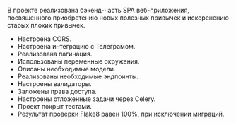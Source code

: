 В проекте реализована бэкенд-часть SPA веб-приложения, посвященного приобретению новых полезных привычек и 
искоренению старых плохих привычек.

- Настроена CORS.  
- Настроена интеграцию с Телеграмом.  
- Реализована пагинация.  
- Использованы переменные окружения.  
- Описаны необходимые модели.  
- Реализованы необходимые эндпоинты.  
- Настроены валидаторы.  
- Заложены права доступа.  
- Настроены отложенные задачи через Celery.  
- Проект покрыт тестами.
- Результат проверки Flake8 равен 100%, при исключении миграций.

